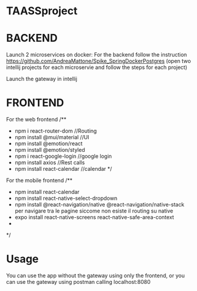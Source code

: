 # TAASSproject

# BACKEND

Launch 2 microservices on docker:
For the backend follow the instruction https://github.com/AndreaMattone/Spike_SpringDockerPostgres
(open two intellij projects for each microservie and follow the steps for each project)

Launch the gateway in intellij

# FRONTEND
For the web frontend
/**
 * npm i react-router-dom         //Routing
 * npm install @mui/material      //UI
 * npm install @emotion/react
 * npm install @emotion/styled
 * npm i react-google-login       //google login
 * npm install axios              //Rest calls
 * npm install react-calendar     //calendar
*/

For the mobile frontend
/**
 * npm install react-calendar
 * npm install react-native-select-dropdown
 * npm install @react-navigation/native @react-navigation/native-stack        per navigare tra le pagine siccome non esiste il routing su native
 * expo install react-native-screens react-native-safe-area-context
 * 
 */

# Usage
You can use the app without the gateway using only the frontend, or you can use the gateway using postman calling localhost:8080
